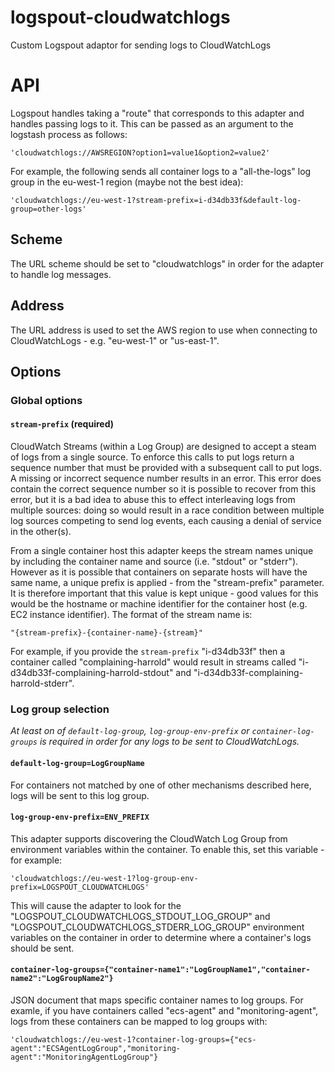 # logspout-cloudwatchlogs

Custom Logspout adaptor for sending logs to CloudWatchLogs

# API

Logspout handles taking a "route" that corresponds to this adapter and handles passing logs to it. This can be passed as an argument to the logstash process as follows:

    'cloudwatchlogs://AWSREGION?option1=value1&option2=value2'

For example, the following sends all container logs to a "all-the-logs" log group in the eu-west-1 region (maybe not the best idea):

    'cloudwatchlogs://eu-west-1?stream-prefix=i-d34db33f&default-log-group=other-logs'

## Scheme

The URL scheme should be set to "cloudwatchlogs" in order for the adapter to handle log messages.

## Address

The URL address is used to set the AWS region to use when connecting to CloudWatchLogs - e.g. "eu-west-1" or "us-east-1".

## Options

### Global options

#### `stream-prefix` (required)

CloudWatch Streams (within a Log Group) are designed to accept a steam of logs from a single source. To enforce this calls to put logs return a sequence number that must be provided with a subsequent call to put logs. A missing or incorrect sequence number results in an error. This error does contain the correct sequence number so it is possible to recover from this error, but it is a bad idea to abuse this to effect interleaving logs from multiple sources: doing so would result in a race condition between multiple log sources competing to send log events, each causing a denial of service in the other(s).

From a single container host this adapter keeps the stream names unique by including the container name and source (i.e. "stdout" or "stderr"). However as it is possible that containers on separate hosts will have the same name, a unique prefix is applied - from the "stream-prefix" parameter. It is therefore important that this value is kept unique - good values for this would be the hostname or machine identifier for the container host (e.g. EC2 instance identifier). The format of the stream name is:

    "{stream-prefix}-{container-name}-{stream}"

For example, if you provide the `stream-prefix` "i-d34db33f" then a container called "complaining-harrold" would result in streams called "i-d34db33f-complaining-harrold-stdout" and "i-d34db33f-complaining-harrold-stderr".

### Log group selection

*At least on of `default-log-group`, `log-group-env-prefix` or `container-log-groups` is required in order for any logs to be sent to CloudWatchLogs.*

#### `default-log-group=LogGroupName`

For containers not matched by one of other mechanisms described here, logs will be sent to this log group.

#### `log-group-env-prefix=ENV_PREFIX`

This adapter supports discovering the CloudWatch Log Group from environment variables within the container. To enable this, set this variable - for example:

    'cloudwatchlogs://eu-west-1?log-group-env-prefix=LOGSPOUT_CLOUDWATCHLOGS'

This will cause the adapter to look for the "LOGSPOUT\_CLOUDWATCHLOGS\_STDOUT\_LOG\_GROUP" and "LOGSPOUT\_CLOUDWATCHLOGS\_STDERR\_LOG\_GROUP" environment variables on the container in order to determine where a container's logs should be sent.

#### `container-log-groups={"container-name1":"LogGroupName1","container-name2":"LogGroupName2"}`

JSON document that maps specific container names to log groups. For examle, if you have containers called "ecs-agent" and "monitoring-agent", logs from these containers can be mapped to log groups with:

    'cloudwatchlogs://eu-west-1?container-log-groups={"ecs-agent":"ECSAgentLogGroup","monitoring-agent":"MonitoringAgentLogGroup"}


